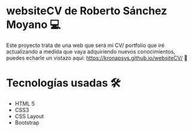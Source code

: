 # websiteCV de Roberto Sánchez Moyano 💻

Este proyecto trata de una web que será mi CV/ portfolio que iré actualizando a medida que vaya adquiriendo nuevos conocimientos, puedes echarle un vistazo aquí: https://kronapsys.github.io/websiteCV/ 👀

# Tecnologías usadas 🛠️
- HTML 5
- CSS3
- CSS Layout
- Bootstrap


